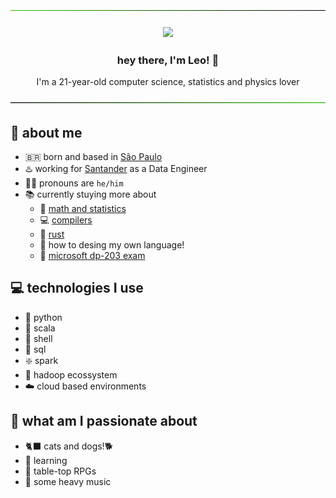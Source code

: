 <p align="center"><img src="https://github.com/leomoreno11/leomoreno11/blob/main/materials/green-to-black.png"/></p>
<h3 align="center">
<img width="180" src="https://github.com/leomoreno11/leomoreno11/blob/main/materials/sassy-black.gif"> 
         <h3 align="center">
                  hey there, I'm Leo! 👋
         </h3>
         <p align="center">
                  I'm a 21-year-old computer science, statistics and physics lover
         </p>
</h3>

<p align="center"><img src="https://github.com/leomoreno11/leomoreno11/blob/main/materials/black-to-green.png"/></p>

## 🔭 about me
- 🇧🇷 born and based in [São Paulo](https://en.wikipedia.org/wiki/S%C3%A3o_Paulo)
- ♨️ working for [Santander](https://en.wikipedia.org/wiki/Banco_Santander) as a Data Engineer
- 🧛‍♂️ pronouns are `he/him`
- 📚 currently stuying more about
    * 🧮 [math and statistics](https://en.wikipedia.org/wiki/Statistics)
    * 💻 [compilers](https://en.wikipedia.org/wiki/Compiler)
    * 🦀 [rust](https://www.rust-lang.org/)
    * 📝 how to desing my own language!
    * 🥇 [microsoft dp-203 exam](https://learn.microsoft.com/en-us/certifications/exams/dp-203/)

## 💻 technologies I use
- 🐍 python
- 🍓 scala
- 🐚 shell
- 🧰 sql
- ❇️ spark
- 🐘 hadoop ecossystem
- ☁️ cloud based environments

## 🖤 what am I passionate about
- 🐈‍⬛ cats and dogs!🐕 
- 📖 learning
- 🎲 table-top RPGs
- 🎸 some heavy music

